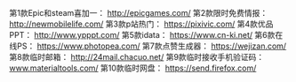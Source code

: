 第1款Epic和steam喜加一：
http://epicgames.com/
第2款限时免费情报：
http://newmobilelife.com/
第3款p站热门：
https://pixivic.com/
第4款优品PPT：
http://www.ypppt.com/
第5款idata：
https://www.cn-ki.net/
第6款在线PS：
https://www.photopea.com/
第7款点赞生成器：
https://wejizan.com/
第8款临时邮箱：
http://24mail.chacuo.net/
第9款临时接收手机验证码：
www.materialtools.com/
第10款临时网盘：
https://send.firefox.com/